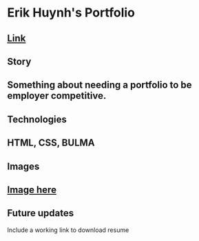 # Erik Huynh's Portfolio

## [Link](https://e-huynh.github.io/updated_portfolio/)

## Story
Something about needing a portfolio to be employer competitive.
---
## Technologies
HTML, CSS, BULMA
---
## Images
[Image here]()
---
## Future updates
Include a working link to download resume
